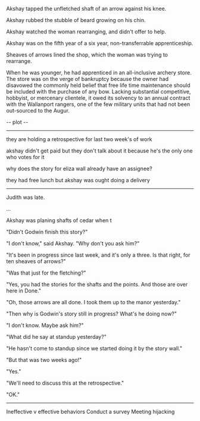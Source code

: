 Akshay tapped the unfletched shaft of an arrow against his knee.

Akshay rubbed the stubble of beard growing on his chin.

Akshay watched the woman rearranging, and didn't offer to help.

Akshay was on the fifth year of a six year, non-transferrable apprenticeship.

Sheaves of arrows lined the shop, which the woman was trying to rearrange.

When he was younger, he had apprenticed in an all-inclusive archery store. The store was on the verge of bankruptcy because the owner had disavowed the commonly held belief that free life time maintenance should be included with the purchase of any bow. Lacking substantial competitive, hobbyist, or mercenary clientele, it owed its solvency to an annual contract with the Wallanport rangers, one of the few military units that had not been out-sourced to the Augur.

-- plot --

---

they are holding a retrospective for last two week's of work

akshay didn't get paid but they don't talk about it because he's the only one who votes for it

why does the story for eliza wall already have an assignee?

they had free lunch but akshay was ought doing a delivery

---

Judith was late.

...

Akshay was planing shafts of cedar when t

"Didn't Godwin finish this story?"

"I don't know," said Akshay. "Why don't you ask him?"

"It's been in progress since last week, and it's only a three. Is that right, for ten sheaves of arrows?"

"Was that just for the fletching?"

"Yes, you had the stories for the shafts and the points. And those are over here in Done."

"Oh, those arrows are all done. I took them up to the manor yesterday."

"Then why is Godwin's story still in progress? What's he doing now?"

"I don't know. Maybe ask him?"

"What did he say at standup yesterday?"

"He hasn't come to standup since we started doing it by the story wall."

"But that was two weeks ago!"

"Yes."

"We'll need to discuss this at the retrospective."

"OK."

---

Ineffective v effective behaviors
Conduct a survey
Meeting hijacking
